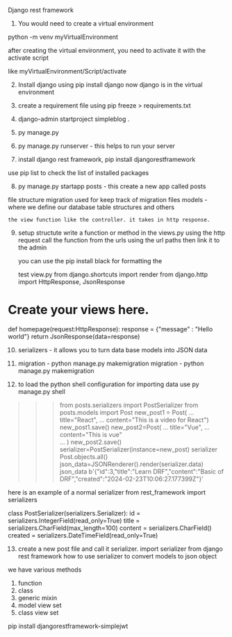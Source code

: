 Django rest framework

1. You would need to create a virtual environment

python -m venv myVirtualEnvironment 


after creating the virtual environment, you need to activate it with the activate script

like myVirtualEnvironment/Script/activate


2. Install django using pip install django
   now django is in the virtual environment

3. create a requirement file using pip freeze > requirements.txt
4. django-admin startproject simpleblog .
5. py manage.py 
6. py manage.py runserver -  this helps to run your server
7. install django rest framework, pip install djangorestframework

use pip list to check the list of installed packages

8. py manage.py startapp posts -  this create a new app called posts

file structure
    migration used for keep track of migration files
    models - where we define our database table structures and others

    the view function like the controller. it takes in http response.

9. setup structute 
    write a function or method in the views.py using the http request
    call the function from the urls using the url paths
    then link it to the admin

    you can use the pip install black for formatting the 
    
    test view.py
    from django.shortcuts import render
from django.http import HttpResponse, JsonResponse

# Create your views here.

def homepage(request:HttpResponse):
    response = {"message" : "Hello world"}
    return JsonResponse(data=response)


10. serializers - it allows you to turn data base models into JSON data
11. migration - python manage.py makemigration
    migration - python manage.py makemigration

    

12. to load the python shell configuration for importing data use py manage.py shell

>>> from posts.serializers import PostSerializer
>>> from posts.models import Post
>>> new_post1 = Post( 
... title="React",
... content="This is a video for React")
>>> new_post1.save()
>>> new_post2=Post( 
... title="Vue",
... content="This is vue"   
... )
>>> new_post2.save()
>>> serializer=PostSerializer(instance=new_post)
>>> serializer
>>> Post.objects.all()
>>> json_data=JSONRenderer().render(serializer.data)
>>> json_data
b'{"id":3,"title":"Learn DRF","content":"Basic of DRF","created":"2024-02-23T10:06:27.177399Z"}'

here is an example of a normal serializer 
from rest_framework import serializers

class PostSerializer(serializers.Serializer):
    id = serializers.IntegerField(read_only=True)
    title = serializers.CharField(max_length=100)
    content = serializers.CharField()
    created = serializers.DateTimeField(read_only=True)

13. create a new post file and call it serializer. import serializer from django rest framework
how to use serializer to convert models to json object

we have various methods

1. function 
2. class 
3. generic  mixin
4. model view set
5. class view set

pip install djangorestframework-simplejwt
